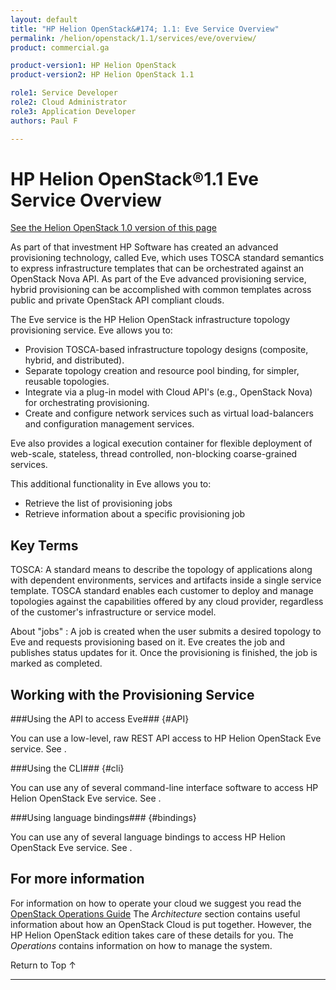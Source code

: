 ```yaml
---
layout: default
title: "HP Helion OpenStack&#174; 1.1: Eve Service Overview"
permalink: /helion/openstack/1.1/services/eve/overview/
product: commercial.ga

product-version1: HP Helion OpenStack
product-version2: HP Helion OpenStack 1.1

role1: Service Developer 
role2: Cloud Administrator 
role3: Application Developer 
authors: Paul F

---
```

<!--PUBLISHED-->

# HP Helion OpenStack&#174;1.1 Eve Service Overview #
[See the Helion OpenStack 1.0 version of this page](/helion/openstack/services/eve/overview/)

<!-- modeled after HP Cloud Networking Getting Started (network.getting.started.md) -->

As part of that investment HP Software has created an advanced provisioning technology, called Eve, which uses TOSCA standard semantics to express infrastructure templates that can be orchestrated against an OpenStack Nova API.  As part of the Eve advanced provisioning service, hybrid provisioning can be accomplished with common templates across public and private OpenStack API compliant clouds.

The Eve service is the HP Helion OpenStack infrastructure topology provisioning service. Eve allows you to:

- Provision TOSCA-based infrastructure topology designs (composite, hybrid, and distributed).
- Separate topology creation and resource pool binding, for simpler, reusable topologies.
- Integrate via a plug-in model with Cloud API's (e.g., OpenStack Nova) for orchestrating provisioning.
- Create and configure network services such as virtual load-balancers and configuration management services.

Eve also provides a logical execution container for flexible deployment of web-scale, stateless, thread controlled, non-blocking coarse-grained services. 

This additional functionality in Eve allows you to:

- Retrieve the list of provisioning jobs
- Retrieve information about a specific provisioning job

## Key Terms ##

TOSCA: A standard means to describe the topology of applications along with dependent environments, services and artifacts inside a single service template. TOSCA standard enables each customer to deploy and manage topologies against the capabilities offered by any cloud provider, regardless of the customer's infrastructure or service model.

About "jobs" : A job is created when the user submits a desired topology to Eve and requests provisioning based on it. Eve creates the job and publishes status updates for it. Once the provisioning is finished, the job is marked as completed. 


## Working with the Provisioning Service ##

###Using the API to access Eve### {#API}
 
You can use a low-level, raw REST API access to HP Helion OpenStack Eve service. See .

###Using the CLI### {#cli}

You can use any of several command-line interface software to access HP Helion OpenStack Eve service. See .

###Using language bindings### {#bindings}

You can use any of several language bindings to access HP Helion OpenStack Eve service. See .

<!--
## How To's with the HP Helion OpenStack Image Operations Service ## {#howto}

The following lists of tasks can be performed by a user or administrator through the [HP Administration Dashboard](/helion/openstack/1.1/manage/administration-dashboard/), the OpenStack [CLI]() or OpenStack [API]().

###Working with topologies

- Launch a topology
- Terminate a running topology
- Delete a terminated topology
- Delete a running topology

### Maintain existing topologies ###

- Assign Floating IP to Server
- Unassign Floating IP from server
- Pause a Server
- Unpause a Server
- Suspend a Server
- Resume a Server
- Soft/Hard Reboot a Server
- Add Security Group to Server
- Remove Security Group from Server
- Add Server to Server Group
- Remove Server from Server Group
- Add volume group to server group
- Remove volume group from server group-->

## For more information ##

For information on how to operate your cloud we suggest you read the [OpenStack Operations Guide](http://docs.openstack.org/ops/) The *Architecture* section contains useful information about how an OpenStack Cloud is put together. However, the HP Helion OpenStack edition takes care of these details for you. The *Operations* contains information on how to manage the system.

<!-- hide me Also see the Help topics that are available in the Operational Dashboard and Administration Dashboard.  Website copies are available:

* [HP Helion OpenStack Operational Dashboard Help](/helion/openstack/1.1/manage/operational-dashboard/)
* [HP Helion OpenStack Administration Dashboard Help](/helion/openstack/1.1/manage/administration-dashboard/) -->


 <a href="#top" style="padding:14px 0px 14px 0px; text-decoration: none;"> Return to Top &#8593; </a>

----
